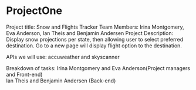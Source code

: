 # ProjectOne

Project title: Snow and Flights Tracker
Team Members: Irina Montgomery, Eva Anderson, Ian Theis and Benjamin Andersen
Project Description:  Display snow projections per state, then allowing user to select preferred destination. Go to a new page will display flight option to the destination.

APIs we will use: accuweather  and skyscanner

Breakdown of tasks:
Irina Montgomery and Eva Anderson(Project managers and Front-end)  
Ian Theis and Benjamin Andersen (Back-end)

